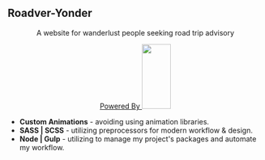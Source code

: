 ## Roadver-Yonder
<p align="center">A website for wanderlust people seeking road trip advisory</p>

<p align="center">
  <a href="https://gulpjs.com">
    Powered By
    <img height="128.5" width="57" src="https://raw.githubusercontent.com/gulpjs/artwork/master/gulp-2x.png">
  </a>
</p>

- **Custom Animations** - avoiding using animation libraries.
- **SASS | SCSS** - utilizing preprocessors for modern workflow & design.
- **Node | Gulp** - utilizing to manage my project's packages and automate my workflow.




